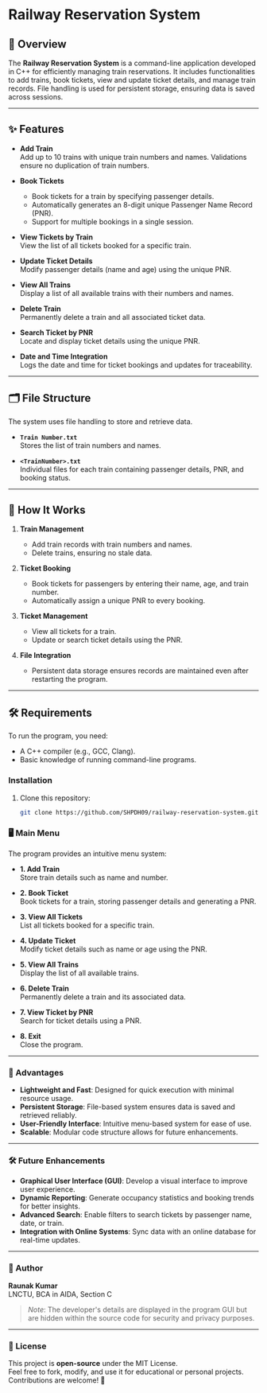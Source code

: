 # Railway Reservation System

## 🚆 Overview
The **Railway Reservation System** is a command-line application developed in C++ for efficiently managing train reservations. It includes functionalities to add trains, book tickets, view and update ticket details, and manage train records. File handling is used for persistent storage, ensuring data is saved across sessions.

---

## ✨ Features
- **Add Train**  
  Add up to 10 trains with unique train numbers and names. Validations ensure no duplication of train numbers.

- **Book Tickets**  
  - Book tickets for a train by specifying passenger details.  
  - Automatically generates an 8-digit unique Passenger Name Record (PNR).  
  - Support for multiple bookings in a single session.  

- **View Tickets by Train**  
  View the list of all tickets booked for a specific train.

- **Update Ticket Details**  
  Modify passenger details (name and age) using the unique PNR.

- **View All Trains**  
  Display a list of all available trains with their numbers and names.

- **Delete Train**  
  Permanently delete a train and all associated ticket data.

- **Search Ticket by PNR**  
  Locate and display ticket details using the unique PNR.

- **Date and Time Integration**  
  Logs the date and time for ticket bookings and updates for traceability.

---

## 🗂 File Structure
The system uses file handling to store and retrieve data.  

- **`Train Number.txt`**  
  Stores the list of train numbers and names.  

- **`<TrainNumber>.txt`**  
  Individual files for each train containing passenger details, PNR, and booking status.  

---

## 🚀 How It Works
1. **Train Management**  
   - Add train records with train numbers and names.  
   - Delete trains, ensuring no stale data.  

2. **Ticket Booking**  
   - Book tickets for passengers by entering their name, age, and train number.  
   - Automatically assign a unique PNR to every booking.  

3. **Ticket Management**  
   - View all tickets for a train.  
   - Update or search ticket details using the PNR.  

4. **File Integration**  
   - Persistent data storage ensures records are maintained even after restarting the program.  

---

## 🛠 Requirements
To run the program, you need:
- A C++ compiler (e.g., GCC, Clang).  
- Basic knowledge of running command-line programs.  

### Installation
1. Clone this repository:
   ```bash
   git clone https://github.com/SHPDH09/railway-reservation-system.git


### 🖥️ Main Menu  
The program provides an intuitive menu system:  

- **1. Add Train**  
  Store train details such as name and number.  

- **2. Book Ticket**  
  Book tickets for a train, storing passenger details and generating a PNR.  

- **3. View All Tickets**  
  List all tickets booked for a specific train.  

- **4. Update Ticket**  
  Modify ticket details such as name or age using the PNR.  

- **5. View All Trains**  
  Display the list of all available trains.  

- **6. Delete Train**  
  Permanently delete a train and its associated data.  

- **7. View Ticket by PNR**  
  Search for ticket details using a PNR.  

- **8. Exit**  
  Close the program.  

---

### 🌟 Advantages  

- **Lightweight and Fast**: Designed for quick execution with minimal resource usage.  
- **Persistent Storage**: File-based system ensures data is saved and retrieved reliably.  
- **User-Friendly Interface**: Intuitive menu-based system for ease of use.  
- **Scalable**: Modular code structure allows for future enhancements.  

---

### 🛠 Future Enhancements  

- **Graphical User Interface (GUI)**: Develop a visual interface to improve user experience.  
- **Dynamic Reporting**: Generate occupancy statistics and booking trends for better insights.  
- **Advanced Search**: Enable filters to search tickets by passenger name, date, or train.  
- **Integration with Online Systems**: Sync data with an online database for real-time updates.  

---

### 👤 Author  

**Raunak Kumar**  
LNCTU, BCA in AIDA, Section C  

> *Note*: The developer's details are displayed in the program GUI but are hidden within the source code for security and privacy purposes.  

---

### 📜 License  

This project is **open-source** under the MIT License.  
Feel free to fork, modify, and use it for educational or personal projects. Contributions are welcome! 🎉  

